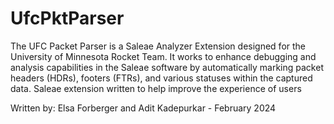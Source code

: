 
  # UfcPktParser
  
The UFC Packet Parser is a Saleae Analyzer Extension designed for the University of Minnesota Rocket Team. It works to enhance debugging and analysis capabilities in the Saleae software by automatically marking packet headers (HDRs), footers (FTRs), and various statuses within the captured data.
Saleae extension written to help improve the experience of users 

Written by: Elsa Forberger and Adit Kadepurkar - February 2024